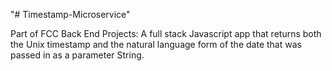 "# Timestamp-Microservice" 

Part of FCC Back End Projects: A full stack Javascript app that returns both the Unix timestamp and the natural language form of the date that was passed in as a parameter String.
 
